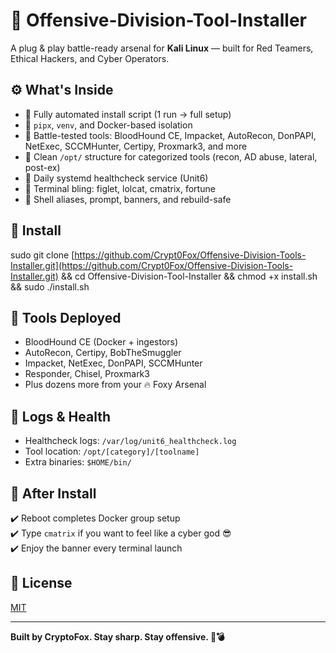 # 🦊 Offensive-Division-Tool-Installer

A plug & play battle-ready arsenal for **Kali Linux** — built for Red Teamers, Ethical Hackers, and Cyber Operators.

## ⚙️ What's Inside

- 🚀 Fully automated install script (1 run → full setup)
- 🧠 `pipx`, `venv`, and Docker-based isolation
- 🧪 Battle-tested tools: BloodHound CE, Impacket, AutoRecon, DonPAPI, NetExec, SCCMHunter, Certipy, Proxmark3, and more
- 📂 Clean `/opt/` structure for categorized tools (recon, AD abuse, lateral, post-ex)
- 🔁 Daily systemd healthcheck service (Unit6)
- 🎨 Terminal bling: figlet, lolcat, cmatrix, fortune
- 🔧 Shell aliases, prompt, banners, and rebuild-safe

## 🧰 Install

sudo  git clone [https://github.com/Crypt0Fox/Offensive-Division-Tools-Installer.git](https://github.com/Crypt0Fox/Offensive-Division-Tools-Installer.git) && cd Offensive-Division-Tool-Installer && chmod +x install.sh && sudo ./install.sh

## 📎 Tools Deployed

- BloodHound CE (Docker + ingestors)
- AutoRecon, Certipy, BobTheSmuggler
- Impacket, NetExec, DonPAPI, SCCMHunter
- Responder, Chisel, Proxmark3
- Plus dozens more from your 🔥 Foxy Arsenal

## 📍 Logs & Health

- Healthcheck logs: `/var/log/unit6_healthcheck.log`
- Tool location: `/opt/[category]/[toolname]`
- Extra binaries: `$HOME/bin/`

## 🧼 After Install

✔️ Reboot completes Docker group setup  
✔️ Type `cmatrix` if you want to feel like a cyber god 😎  
✔️ Enjoy the banner every terminal launch

## 📜 License

[MIT](LICENSE)

---

**Built by CryptoFox. Stay sharp. Stay offensive. 🦊💣**

